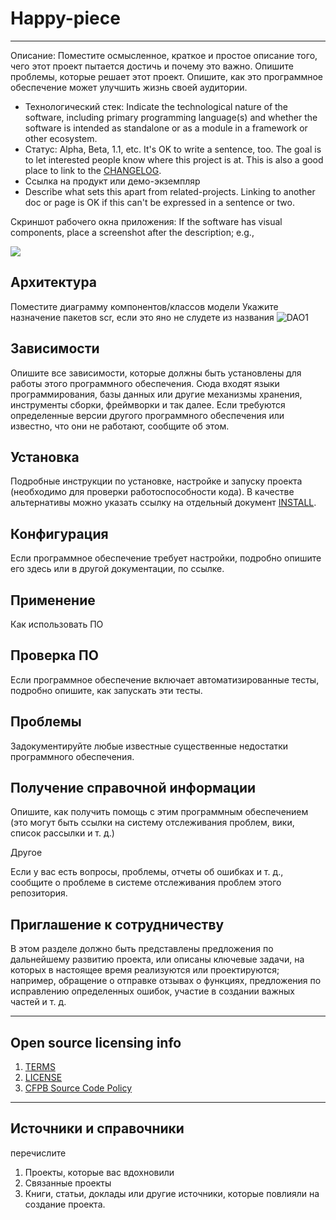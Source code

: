 # Happy-piece
----------------
Описание:  Поместите осмысленное, краткое и простое описание того, чего этот проект пытается достичь и почему это важно.
Опишите проблемы, которые решает этот проект.
Опишите, как это программное обеспечение может улучшить жизнь своей аудитории.

  - Технологический стек: Indicate the technological nature of the software, including primary programming language(s) and whether the software is intended as standalone or as a module in a framework or other ecosystem.
  - Статус:  Alpha, Beta, 1.1, etc. It's OK to write a sentence, too. The goal is to let interested people know where this project is at. This is also a good place to link to the [CHANGELOG](CHANGELOG.md).
  - Ссылка на продукт или демо-экземпляр
  - Describe what sets this apart from related-projects. Linking to another doc or page is OK if this can't be expressed in a sentence or two.


Скриншот рабочего окна приложения: If the software has visual components, place a screenshot after the description; e.g.,

![](https://raw.githubusercontent.com/cfpb/open-source-project-template/main/screenshot.png)

## Архитектура
Поместите диаграмму компонентов/классов модели
Укажите назначение пакетов scr, если это яно не слудете из названия
![DAO1](https://user-images.githubusercontent.com/65451923/226867283-265ea649-35ed-474a-8164-62c315e95fb9.png)


## Зависимости

Опишите все зависимости, которые должны быть установлены для работы этого программного обеспечения.
Сюда входят языки программирования, базы данных или другие механизмы хранения, инструменты сборки, фреймворки и так далее.
Если требуются определенные версии другого программного обеспечения или известно, что они не работают, сообщите об этом.


## Установка

Подробные инструкции по установке, настройке и запуску проекта (необходимо для проверки работоспособности кода).
В качестве альтернативы можно указать ссылку на отдельный документ [INSTALL](INSTALL.md).

## Конфигурация

Если программное обеспечение требует настройки, подробно опишите его здесь или в другой документации, по ссылке.

## Применение

Как использовать ПО

## Проверка ПО

Если программное обеспечение включает автоматизированные тесты, подробно опишите, как запускать эти тесты.

## Проблемы

Задокументируйте любые известные существенные недостатки программного обеспечения.

## Получение справочной информации

Опишите, как получить помощь с этим программным обеспечением (это могут быть ссылки на систему отслеживания проблем, вики, список рассылки и т. д.)

Другое

Если у вас есть вопросы, проблемы, отчеты об ошибках и т. д., сообщите о проблеме в системе отслеживания проблем этого репозитория.

## Приглашение к сотрудничеству

В этом разделе должно быть представлены предложения по дальнейшему развитию проекта, или описаны ключевые задачи, на которых в настоящее время реализуются или проектируются; например, обращение о отправке отзывах о функциях, предложения по исправлению определенных ошибок, участие в создании важных частей и т. д.


----

## Open source licensing info
1. [TERMS](TERMS.md)
2. [LICENSE](LICENSE)
3. [CFPB Source Code Policy](https://github.com/cfpb/source-code-policy/)


----

## Источники и справочники
перечислите
1. Проекты, которые вас вдохновили
2. Связанные проекты
3. Книги, статьи, доклады или другие источники, которые повлияли на создание проекта.
